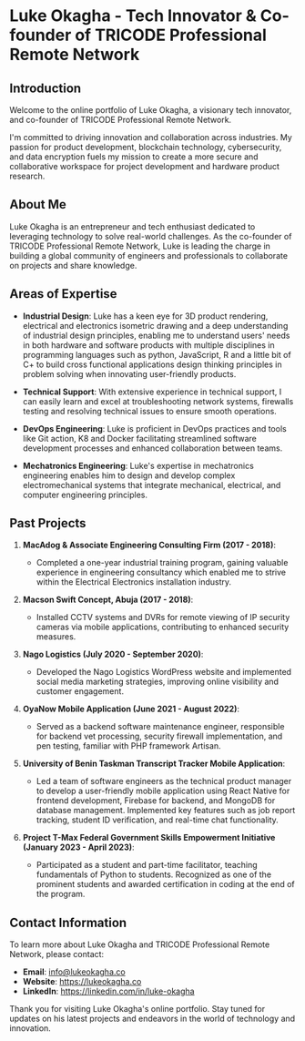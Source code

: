 # Luke Okagha - Tech Innovator & Co-founder of TRICODE Professional Remote Network

## Introduction

Welcome to the online portfolio of Luke Okagha, a visionary tech innovator, and co-founder of TRICODE Professional Remote Network.

I'm committed to driving innovation and collaboration across industries. My passion for product development, blockchain technology, cybersecurity, and data encryption fuels my mission to create a more secure and collaborative workspace for project development and hardware product research.

## About Me

Luke Okagha is an entrepreneur and tech enthusiast dedicated to leveraging technology to solve real-world challenges. As the co-founder of TRICODE Professional Remote Network, Luke is leading the charge in building a global community of engineers and professionals to collaborate on projects and share knowledge.

## Areas of Expertise

- **Industrial Design**: Luke has a keen eye for 3D product rendering, electrical and electronics isometric drawing and a deep understanding of industrial design principles, enabling me to understand users' needs in both hardware and software products with multiple disciplines in programming languages such as python, JavaScript, R and a little bit of C+ to build cross functional applications design thinking principles in problem solving when innovating user-friendly products.

- **Technical Support**: With extensive experience in technical support,
I can easily learn and excel at troubleshooting network systems, firewalls testing and resolving technical issues to ensure smooth operations.

- **DevOps Engineering**: Luke is proficient in DevOps practices and tools like Git action, K8 and Docker facilitating streamlined software development processes and enhanced collaboration between teams.

- **Mechatronics Engineering**: Luke's expertise in mechatronics engineering enables him to design and develop complex electromechanical systems that integrate mechanical, electrical, and computer engineering principles.

## Past Projects

1. **MacAdog & Associate Engineering Consulting Firm (2017 - 2018)**:
   - Completed a one-year industrial training program, gaining valuable experience in engineering consultancy which enabled me to strive within the Electrical Electronics installation industry.

2. **Macson Swift Concept, Abuja (2017 - 2018)**:
   - Installed CCTV systems and DVRs for remote viewing of IP security cameras via mobile applications, contributing to enhanced security measures.

3. **Nago Logistics (July 2020 - September 2020)**:
   - Developed the Nago Logistics WordPress website and implemented social media marketing strategies, improving online visibility and customer engagement.

4. **OyaNow Mobile Application (June 2021 - August 2022)**:
   - Served as a backend software maintenance engineer, responsible for backend vet processing, security firewall implementation, and pen testing, familiar with PHP framework Artisan.

5. **University of Benin Taskman Transcript Tracker Mobile Application**:
   - Led a team of software engineers as the technical product manager to develop a user-friendly mobile application using React Native for frontend development, Firebase for backend, and MongoDB for database management. Implemented key features such as job report tracking, student ID verification, and real-time chat functionality.

6. **Project T-Max Federal Government Skills Empowerment Initiative (January 2023 - April 2023)**:
   - Participated as a student and part-time facilitator, teaching fundamentals of Python to students. Recognized as one of the prominent students and awarded certification in coding at the end of the program.

## Contact Information

To learn more about Luke Okagha and TRICODE Professional Remote Network, please contact:

- **Email**: info@lukeokagha.co  
- **Website**: https://lukeokagha.co  
- **LinkedIn**: https://linkedin.com/in/luke-okagha  

Thank you for visiting Luke Okagha's online portfolio. Stay tuned for updates on his latest projects and endeavors in the world of technology and innovation.
